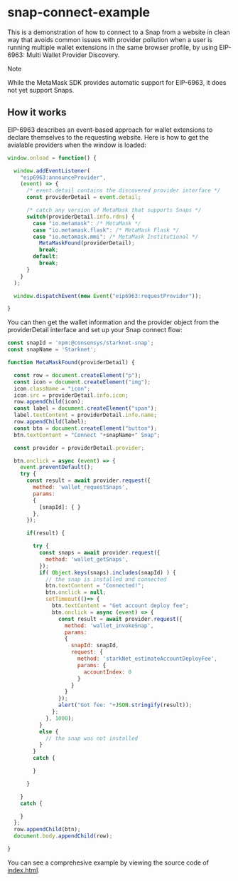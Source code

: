 # snap-connect-example

This is a demonstration of how to connect to a Snap from a website in clean way that avoids common issues with provider pollution when a user is running multiple wallet extensions in the same browser profile, by using EIP-6963: Multi Wallet Provider Discovery. 

> [!NOTE]
> While the MetaMask SDK provides automatic support for EIP-6963, it does not yet support Snaps.

## How it works

EIP-6963 describes an event-based approach for wallet extensions to declare themselves to the requesting website. Here is how to get the avialable providers when the window is loaded: 

```JavaScript
window.onload = function() {

  window.addEventListener(
    "eip6963:announceProvider",
    (event) => {
      /* event.detail contains the discovered provider interface */ 
      const providerDetail = event.detail; 

      /* catch any version of MetaMask that supports Snaps */
      switch(providerDetail.info.rdns) { 
        case "io.metamask": /* MetaMask */
        case "io.metamask.flask": /* MetaMask Flask */
        case "io.metamask.mmi": /* MetaMask Institutional */
          MetaMaskFound(providerDetail); 
          break; 
        default: 
          break; 
      }
    }
  );

  window.dispatchEvent(new Event("eip6963:requestProvider"));

}
```

You can then get the wallet information and the provider object from the providerDetail interface and set up your Snap connect flow: 

```JavaScript
const snapId = 'npm:@consensys/starknet-snap';
const snapName = 'Starknet'; 

function MetaMaskFound(providerDetail) { 

  const row = document.createElement("p"); 
  const icon = document.createElement("img"); 
  icon.className = "icon"; 
  icon.src = providerDetail.info.icon; 
  row.appendChild(icon); 
  const label = document.createElement("span"); 
  label.textContent = providerDetail.info.name; 
  row.appendChild(label); 
  const btn = document.createElement("button"); 
  btn.textContent = "Connect "+snapName+" Snap"; 

  const provider = providerDetail.provider; 

  btn.onclick = async (event) => { 
    event.preventDefault(); 
    try { 
      const result = await provider.request({ 
        method: 'wallet_requestSnaps', 
        params: 
        {
          [snapId]: { }
        },
      }); 

      if(result) { 

        try { 
          const snaps = await provider.request({
            method: 'wallet_getSnaps',
          }); 
          if( Object.keys(snaps).includes(snapId) ) { 
            // the snap is installed and connected 
            btn.textContent = "Connected!"; 
            btn.onclick = null; 
            setTimeout(()=> { 
              btn.textContent = "Get account deploy fee"; 
              btn.onclick = async (event) => { 
                const result = await provider.request({ 
                  method: 'wallet_invokeSnap', 
                  params: 
                  { 
                    snapId: snapId, 
                    request: { 
                      method: 'starkNet_estimateAccountDeployFee', 
                      params: { 
                        accountIndex: 0
                      }
                    }
                  }
                }); 
                alert("Got fee: "+JSON.stringify(result)); 
              }; 
            }, 1000); 
          }
          else { 
            // the snap was not installed 
          }
        }
        catch { 

        }

      }

    }
    catch { 

    }
  }; 
  row.appendChild(btn); 
  document.body.appendChild(row); 

}
```

You can see a comprehesive example by viewing the source code of [index.html](https://github.com/Montoya/snap-connect-test/blob/main/index.html).